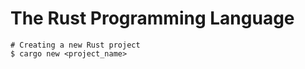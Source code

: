 # The Rust Programming Language

```shell
# Creating a new Rust project
$ cargo new <project_name>
```
